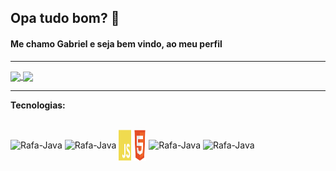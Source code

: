 ## Opa tudo bom? 👋
#### Me chamo Gabriel e seja bem vindo, ao meu perfil

------

<a href="https://github.com/anuraghazra/github-readme-stats">
  <img height=175 align="center" src="https://github-readme-stats.vercel.app/api?username=gabriel-bezerra14&show_icons=true&theme=merko" />
</a>
<a href="https://github.com/anuraghazra/convoychat">
  <img height=150 align="center" src="https://github-readme-stats.vercel.app/api/top-langs?username=gabriel-bezerra14&layout=compact&langs_count=8&card_width=300&show_icons=true&theme=merko" />
</a>

------

**Tecnologias:**
<div style="display: inline_block"><br>
  <img align="center" alt="Rafa-Java" height="50" width="20" src="https://cdn.jsdelivr.net/gh/devicons/devicon@latest/icons/java/java-original-wordmark.svg">
  <img align="center" alt="Rafa-Java" height="50" width="20" src="https://cdn.jsdelivr.net/gh/devicons/devicon@latest/icons/spring/spring-original-wordmark.svg" />
  <img align="center" alt="Rafa-Js" height="50" width="20" src="https://raw.githubusercontent.com/devicons/devicon/master/icons/javascript/javascript-plain.svg">
  <img align="center" alt="Rafa-HTML" height="50" width="20" src="https://raw.githubusercontent.com/devicons/devicon/master/icons/html5/html5-original.svg">
  <img align="center" alt="Rafa-Java" height="50" width="20" src="https://cdn.jsdelivr.net/gh/devicons/devicon@latest/icons/postgresql/postgresql-original-wordmark.svg">
  <img align="center" alt="Rafa-Java" height="50" width="20" src="https://cdn.jsdelivr.net/gh/devicons/devicon@latest/icons/grafana/grafana-original-wordmark.svg">
</div>
